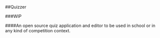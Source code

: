 ##Quizzer

###WIP

####An open source quiz application and editor to be used in school or in any kind of competition context.
